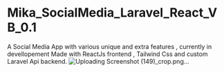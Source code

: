 # Mika_SocialMedia_Laravel_React_VB_0.1

A Social Media App with various unique and extra features , currently in devellopement Made with ReactJs frontend , Tailwind  Css and custom Laravel Api backend.
![Uploading Screenshot (149)_crop.png…]()
